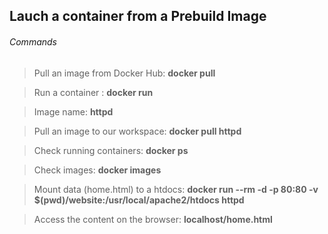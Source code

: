 ## Lauch a container from a Prebuild Image

<h6> Commands </h6>

> Pull an image from Docker Hub: **docker pull**

> Run a container : **docker run**

> Image name: **httpd**

> Pull an image to our workspace: **docker pull httpd** 

> Check running containers: **docker ps**

> Check images: **docker images**

> Mount data (home.html)  to a htdocs: **docker run --rm -d -p 80:80 -v $(pwd)/website:/usr/local/apache2/htdocs httpd**

> Access the content on the browser: **localhost/home.html**
